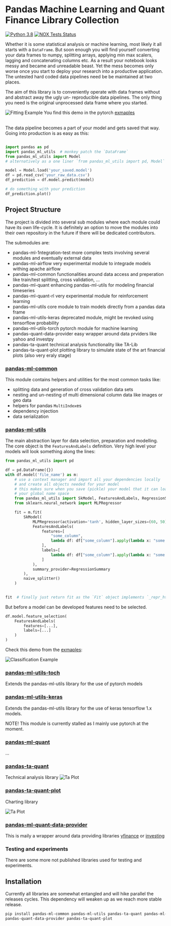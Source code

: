 # Pandas Machine Learning and Quant Finance Library Collection

[![Python
3.8](https://img.shields.io/badge/python-3.8-blue.svg)](https://www.python.org/downloads/release/python-360/)
[![NOX Tests Status](https://github.com/KIC/pandas-ml-quant/workflows/NOX-Tests/badge.svg)](https://github.com/KIC/pandas-ml-quant/actions)

Whether it is some statistical analysis or machine learning, most likely it all starts with a `DataFrame`.
But soon enough you will find yourself converting your data frames to numpy, splitting arrays, applying min
max scalers, lagging and concatenating columns etc. As a result your notebook looks messy and became and 
unreadable beast. Yet the mess becomes only worse once you start to deploy your research into a productive
application. The untested hard coded data pipelines need be be maintained at two places. 

The aim of this library is to conveniently operate with data frames without and abstract away the ugly un-
reproducible data pipelines. The only thing you need is the original unprocessed data frame where you started.

![Fitting Example](.readme/videos/probabilistic-model-fit.gif)
You find this demo in the pytorch [exmaples](./pandas-ml-utils-torch/examles/)<br><br>

The data pipeline becomes a part of your model and gets saved that way. Going into production is as easy as this:

```python

import pandas as pd
import pandas_ml_utils  # monkey patch the `DataFrame`
from pandas_ml_utils import Model
# alternatively as a one liner `from pandas_ml_utils import pd, Model` 

model = Model.load('your_saved.model')
df = pd.read_csv('your_raw_data.csv')
df_prediction = df.model.predict(model)

# do something with your prediction
df_prediction.plot()
``` 

## Project Structure
The project is divided into several sub modules where each module could have its own life-cycle. It is definitely an
option to move the modules into their own repository in the future if there will be dedicated contributors.

The submodules are:
 * pandas-ml-1ntegration-test  more complex tests involving several modules and eventually external data
 * pandas-ml-airflow  very experimental module to integrade models withing apache airflow 
 * pandas-ml-common  functionalities around data access and preperation like train/test splitting, cross validation, ...   
 * pandas-ml-quant  enhancing pandas-ml-utils for modeling financial timeseries
 * pandas-ml-quant-rl  very experimental module for reinforcement learning
 * pandas-ml-utils  core module to train models directly from a pandas data frame
 * pandas-ml-utils-keras  deprecated module, might be revoked using tensorflow probability
 * pandas-ml-utils-torch  pytorch module for machine learning
 * pandas-quant-data-provider  easy wrapper around data prviders like yahoo and investpy
 * pandas-ta-quant  technical analysis functionality like TA-Lib
 * pandas-ta-quant-plot  plotting library to simulate state of the art financial plots (also very eraly stage) 

### [pandas-ml-common](pandas-ml-common/Readme.md)
This module contains helpers and utilities for the most common tasks like:
* splitting data and generation of cross validation data sets
* nesting and un-nesting of multi dimensional column data like images or geo data
* helpers for pandas `MultiIndex`es 
* dependency injection
* data serialization 

### [pandas-ml-utils](pandas-ml-utils/Readme.md)
The main abstraction layer for data selection, preparation and modelling. The core object is the `FeaturesAndLabels` 
definition. Very high level your models will look something along the lines:

```python
from pandas_ml_utils import pd

df = pd.DataFrame({})
with df.model('file_name') as m:
    # use a context manager and import all your dependencies locally 
    # and create all objects needed for your model
    # this makes sure when you save (pickle) your model that it can load conveniently without polluting
    # your global name space   
    from pandas_ml_utils import SkModel, FeaturesAndLabels, RegressionSummary, naive_splitter
    from sklearn.neural_network import MLPRegressor

    fit = m.fit(
        SkModel(
            MLPRegressor(activation='tanh', hidden_layer_sizes=(60, 50), random_state=42, max_iter=2),
            FeaturesAndLabels(
                features=[
                    "some_column",
                    lambda df: df["some_column"].apply(lambda x: "some calculation"),
                ],
                labels=[
                    lambda df: df["some_column"].apply(lambda x: "some calculation")
                ]
            ),
            summary_provider=RegressionSummary
        ),
        naive_splitter()
    )

 
fit  # finally just return fit as the `Fit` object implements `_repr_html_()` which renders a nice report
```

But before a model can be developed features need to be selected. 
```python
df.model.feature_selection(
    FeaturesAndLabels(
        features=[...],
        labels=[...]
    )
)
```

Check this demo from the [exmaples](./pandas-ml-utils/examles/):

![Classification Example](.readme/images/classification.png)

### [pandas-ml-utils-toch](pandas-ml-utils-torch/Readme.md)
Extends the pandas-ml-utils library for the use of pytorch models

### [pandas-ml-utils-keras](pandas-ml-utils-keras/Readme.md)
Extends the pandas-ml-utils library for the use of keras tensorflow 1.x models. 

NOTE! This module is currently stalled as I mainly use pytorch at the moment.  

### [pandas-ml-quant](pandas-ml-quant/Readme.md) 
...

### [pandas-ta-quant](pandas-ta-quant/Readme.md) 
Technical analysis library
![Ta Plot](./.readme/images/multi_index.png)

### [pandas-ta-quant-plot](pandas-ta-quant-plot/Readme.md) 
Charting library

![Ta Plot](./.readme/videos/ta_plot.gif)
 
### [pandas-ml-quant-data-provider](pandas-quant-data-provider/Readme.md) 
This is maily a wrapper around data providing libraries [yfinance](https://github.com/ranaroussi/yfinance) 
or [investing](https://github.com/alvarobartt/investpy)

### Testing and experiments
There are some more not published libraries used for testing and experiments.
  
## Installation
Currently all libraries are somewhat entangled and will hike parallel the releases cycles. This dependency will weaken up
as we reach more stable release. 

```bash
pip install pandas-ml-common pandas-ml-utils pandas-ta-quant pandas-ml-quant \
pandas-quant-data-provider pandas-ta-quant-plot
```

